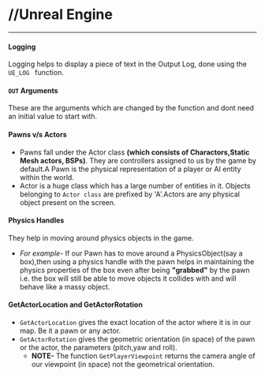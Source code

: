 #  //Unreal Engine
---
#### Logging
Logging helps to display a piece of text in the Output Log, done using the ```UE_LOG ``` function.

#### ```OUT``` Arguments

These are the arguments which are changed by the function and dont need an initial value to start with.

#### Pawns v/s Actors
- Pawns fall under the Actor class **(which consists of Charactors,Static Mesh actors, BSPs)**. They are controllers assigned to us by the game by default.A Pawn is the physical representation of a player or AI entity within the world.
- Actor is a huge class which has a large number of entities in it. Objects belonging to ```Actor class```  are prefixed by 'A'.Actors are any physical object present on the screen.

#### Physics Handles

They help in moving around physics objects in the game.
- _For example-_ If our Pawn has to move around a PhysicsObject(say a box),then using a physics handle with the pawn helps in maintaining the physics properties of the box even after being **"grabbed"** by the pawn i.e. the box will still be able to move objects it collides with and will behave like a massy object.

#### GetActorLocation and GetActorRotation

- ```GetActorLocation``` gives the exact location of the actor where it is in our map. Be it a pawn or any actor.
- ```GetActorRotation``` gives the geometric orientation (in space) of the pawn or the actor, the parameters (pitch,yaw and roll).
  - **NOTE-** The function ```GetPlayerViewpoint``` returns the camera angle of our viewpoint (in space) not the geometrical orientation.

